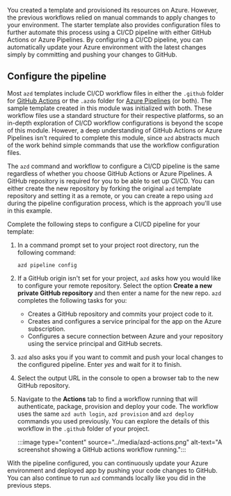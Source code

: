 You created a template and provisioned its resources on Azure. However, the previous workflows relied on manual commands to apply changes to your environment. The starter template also provides configuration files to further automate this process using a CI/CD pipeline with either GitHub Actions or Azure Pipelines. By configuring a CI/CD pipeline, you can automatically update your Azure environment with the latest changes simply by committing and pushing your changes to GitHub.

## Configure the pipeline

Most `azd` templates include CI/CD workflow files in either the `.github` folder for [GitHub Actions](/training/modules/introduction-to-github-actions/) or the `.azdo` folder for [Azure Pipelines](/training/paths/deploy-applications-with-azure-devops/) (or both). The sample template created in this module was initialized with both. These workflow files use a standard structure for their respective platforms, so an in-depth exploration of CI/CD workflow configurations is beyond the scope of this module. However, a deep understanding of GitHub Actions or Azure Pipelines isn't required to complete this module, since `azd` abstracts much of the work behind simple commands that use the workflow configuration files.

The `azd` command and workflow to configure a CI/CD pipeline is the same regardless of whether you choose GitHub Actions or Azure Pipelines. A GitHub repository is required for you to be able to set up CI/CD. You can either create the new repository by forking the original `azd` template repository and setting it as a remote, or you can create a repo using `azd` during the pipeline configuration process, which is the approach you'll use in this example.

Complete the following steps to configure a CI/CD pipeline for your template:

1. In a command prompt set to your project root directory, run the following command:

    ```azdeveloper
    azd pipeline config
    ```

1. If a GitHub origin isn't set for your project, `azd` asks how you would like to configure your remote repository. Select the option **Create a new private GitHub repository** and then enter a name for the new repo. `azd` completes the following tasks for you:
    * Creates a GitHub repository and commits your project code to it.
    * Creates and configures a service principal for the app on the Azure subscription.
    * Configures a secure connection between Azure and your repository using the service principal and GitHub secrets.

1. `azd` also asks you if you want to commit and push your local changes to the configured pipeline. Enter *yes* and wait for it to finish.

1. Select the output URL in the console to open a browser tab to the new GitHub repository.

1. Navigate to the **Actions** tab to find a workflow running that will authenticate, package, provision and deploy your code. The workflow uses the same `azd auth login`, `azd provision` and `azd deploy` commands you used previously. You can explore the details of this workflow in the `.github` folder of your project.

    :::image type="content" source="../media/azd-actions.png" alt-text="A screenshot showing a GitHub actions workflow running.":::

With the pipeline configured, you can continuously update your Azure environment and deployed app by pushing your code changes to GitHub. You can also continue to run `azd` commands locally like you did in the previous steps.
